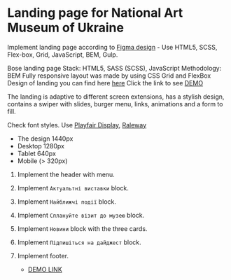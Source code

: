 # Landing page for National Art Museum of Ukraine
Implement landing page according to [Figma design](https://www.figma.com/file/HL3XGt5ZatvJoYBhOaWY5x/museum-prototype?node-id=323%3A1957) - Use HTML5, SCSS, Flex-box, Grid, JavaScript, BEM, Gulp.

Bose landing page
Stack: HTML5, SASS (SCSS), JavaScript
Methodology: BEM
Fully responsive layout was made by using CSS Grid and FlexBox
Design of landing you can find here [here](https://www.figma.com/file/HL3XGt5ZatvJoYBhOaWY5x/museum-prototype?node-id=323%3A1957)
Click the link to see [DEMO](https://PastolNapas.github.io/NAMU-landing/)

The landing is adaptive to different screen extensions, has a stylish design, contains a swiper with slides, burger menu, links, animations and a form to fill.

Check font styles. Use [Playfair Display](https://fonts.google.com/specimen/Playfair+Display?query=Playfair+Display), [Raleway](https://fonts.google.com/specimen/Raleway?query=Raleway)

- The design 1440px
- Desktop 1280px
- Tablet 640px
- Mobile (> 320px)

1. Implement the header with menu.
2. Implement `Актуальтні виставки` block.
3. Implement `Найближчі події` block.
4. Implement `Сплануйте візит до музею` block.
5. Implement `Новини` block with the three cards.
6. Implement `Підпишіться на дайджест` block.
7. Implement footer.

    - [DEMO LINK](https://PastolNapas.github.io/NAMU-landing/)


